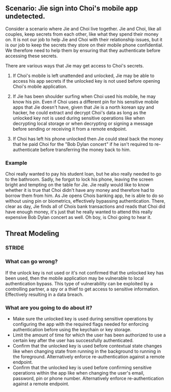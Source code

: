 ## Scenario: Jie sign into Choi's mobile app undetected. 
 
Consider a scenario where Jie and Choi live together. Jie and Choi, like all couples, keep secrets from each other, like what they spend their money on. It is not our job to help Jie and Choi with their relationship issues, but it is our job to keep the secrets they store on their mobile phone confidential. We therefore need to help them by ensuring that they authenticate before accessing these secrets. 
 
There are various ways that Jie may get access to Choi's secrets. 
 
1. If Choi's mobile is left unattended and unlocked, Jie may be able to access his app secrets if the unlocked key is not used before opening Choi's mobile application. 
 
2. If Jie has been shoulder surfing when Choi used his mobile, he may know his pin. Even if Choi uses a different pin for his sensitive mobile apps that Jie doesn't have, given that Jie is a north korean spy and hacker, he could extract and decrypt Choi's data as long as the unlocked key not is used during sensitive operations like when decrypting local storage or when decrypting or signing a message before sending or receiving it from a remote endpoint. 
 
3. If Choi has left his phone unlocked then Jie could steal back the money that he paid Choi for the "Bob Dylan concert" if he isn't required to re-authenticate before transferring the money back to him. 
 
### Example
 
Choi really wanted to pay his student loan, but he also really needed to go to the bathroom. Sadly, he forgot to lock his phone, leaving the screen bright and tempting on the table for Jie. Jie really would like to know whether it is true that Choi didn't have any money and therefore had to borrow them from him. As Jie opens Chois banking app, he is able to do so without using pin or biometrics, effectively bypassing authentication. There, clear as day, Jie finds all of Chois bank transactions and reads that Choi did have enough money, it's just that he really wanted to attend this really expensive Bob Dylan concert as well. Oh boy, is Choi going to hear it. 
 
## Threat Modeling

### STRIDE

### What can go wrong? 
 
If the unlock key is not used or it's not confirmed that the unlocked key has been used, then the mobile application may be vulnerable to local authentication bypass. This type of vulnerability can be exploited by a controlling partner, a spy or a thief to get access to sensitive information. Effectively resulting in a data breach. 
 
### What are you going to do about it?
 
 - Make sure the unlocked key is used during sensitive operations by configuring the app with the required flags needed for enforcing authentication before using the keychain or key storage. 
 - Limit the amount of time for which the user has been authorized to use a certain key after the user has successfully authenticated. 
 - Confirm that the unlocked key is used before contextual state changes like when changing state from running in the background to running in the foreground. Alternatively enforce re-authentication against a remote endpoint. 
 - Confirm that the unlocked key is used before confirming sensitive operations within the app like when changing the user's email, password, pin or phone number. Alternatively enforce re-authentication against a remote endpoint. 
